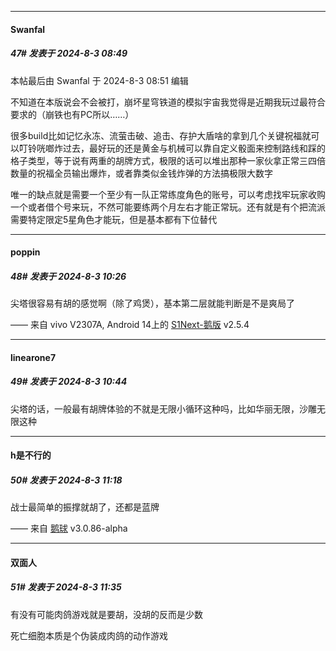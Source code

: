 ﻿
*****

####  Swanfal  
##### 47#       发表于 2024-8-3 08:49

 本帖最后由 Swanfal 于 2024-8-3 08:51 编辑 

不知道在本版说会不会被打，崩坏星穹铁道的模拟宇宙我觉得是近期我玩过最符合要求的（崩铁也有PC所以……）

很多build比如记忆永冻、流萤击破、追击、存护大盾啥的拿到几个关键祝福就可以叮铃咣啷炸过去，最好玩的还是黄金与机械可以靠自定义骰面来控制路线和踩的格子类型，等于说有两重的胡牌方式，极限的话可以堆出那种一家伙拿正常三四倍数量的祝福全员输出爆炸，或者靠类似金钱炸弹的方法搞极限大数字

唯一的缺点就是需要一个至少有一队正常练度角色的账号，可以考虑找牢玩家收购一个或者借个号来玩，不然可能要练两个月左右才能正常玩。还有就是有个把流派需要特定限定5星角色才能玩，但是基本都有下位替代


*****

####  poppin  
##### 48#       发表于 2024-8-3 10:26

尖塔很容易有胡的感觉啊（除了鸡煲），基本第二层就能判断是不是爽局了

—— 来自 vivo V2307A, Android 14上的 [S1Next-鹅版](https://github.com/ykrank/S1-Next/releases) v2.5.4


*****

####  linearone7  
##### 49#       发表于 2024-8-3 10:44

尖塔的话，一般最有胡牌体验的不就是无限小循环这种吗，比如华丽无限，沙雕无限这种


*****

####  h是不行的  
##### 50#       发表于 2024-8-3 11:18

战士最简单的振撑就胡了，还都是蓝牌

—— 来自 [鹅球](https://www.pgyer.com/xfPejhuq) v3.0.86-alpha


*****

####  双面人  
##### 51#       发表于 2024-8-3 11:35

有没有可能肉鸽游戏就是要胡，没胡的反而是少数

死亡细胞本质是个伪装成肉鸽的动作游戏

